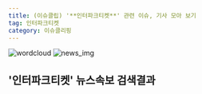 ```yaml
---
title: (이슈클립) '**인터파크티켓**' 관련 이슈, 기사 모아 보기
tag: 인터파크티켓
category: 이슈클리핑
---
```

![wordcloud](https://s3.ap-northeast-2.amazonaws.com/lyrics101-wordcloud/2018-10-01-1538392521.png)
![news_img](https://user-images.githubusercontent.com/42597476/44507050-1206f400-a6e4-11e8-8d98-7ffbfebb353f.png)
## **'**인터파크티켓**'** 뉴스속보 검색결과

